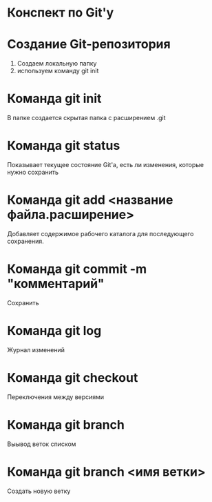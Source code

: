 # Конспект по Git'у
# Создание Git-репозитория
1. Создаем локальную папку
2. используем команду git init
# Команда git init
В папке создается скрытая папка с расширением .git
# Команда git status
Показывает текущее состояние Git'а, есть ли изменения, которые нужно сохранить
# Команда git add <название файла.расширение>
Добавляет содержимое рабочего каталога для последующего сохранения.
# Команда git commit -m "комментарий"
Сохранить
# Команда git log
Журнал изменений
# Команда git checkout 
Переключения между версиями
# Команда git branch
Выывод веток списком
# Команда git branch <имя ветки>
Создать новую ветку